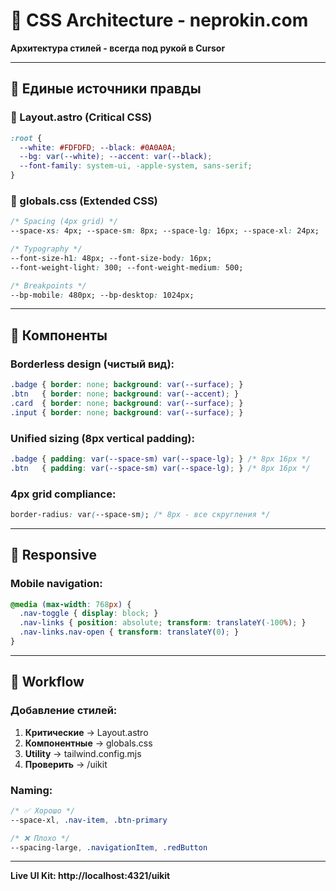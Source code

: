 # 🎨 CSS Architecture - neprokin.com

**Архитектура стилей - всегда под рукой в Cursor**

---

## 🎯 Единые источники правды

### **🚀 Layout.astro (Critical CSS)**
```css
:root {
  --white: #FDFDFD; --black: #0A0A0A;
  --bg: var(--white); --accent: var(--black);
  --font-family: system-ui, -apple-system, sans-serif;
}
```

### **📐 globals.css (Extended CSS)**
```css
/* Spacing (4px grid) */
--space-xs: 4px; --space-sm: 8px; --space-lg: 16px; --space-xl: 24px;

/* Typography */
--font-size-h1: 48px; --font-size-body: 16px;
--font-weight-light: 300; --font-weight-medium: 500;

/* Breakpoints */
--bp-mobile: 480px; --bp-desktop: 1024px;
```

---

## 🧩 Компоненты

### **Borderless design (чистый вид):**
```css
.badge { border: none; background: var(--surface); }
.btn   { border: none; background: var(--accent); }
.card  { border: none; background: var(--surface); }
.input { border: none; background: var(--surface); }
```

### **Unified sizing (8px vertical padding):**
```css
.badge { padding: var(--space-sm) var(--space-lg); } /* 8px 16px */
.btn   { padding: var(--space-sm) var(--space-lg); } /* 8px 16px */
```

### **4px grid compliance:**
```css
border-radius: var(--space-sm); /* 8px - все скругления */
```

---

## 📱 Responsive

### **Mobile navigation:**
```css
@media (max-width: 768px) {
  .nav-toggle { display: block; }
  .nav-links { position: absolute; transform: translateY(-100%); }
  .nav-links.nav-open { transform: translateY(0); }
}
```

---

## 🔧 Workflow

### **Добавление стилей:**
1. **Критические** → Layout.astro
2. **Компонентные** → globals.css  
3. **Utility** → tailwind.config.mjs
4. **Проверить** → /uikit

### **Naming:**
```css
/* ✅ Хорошо */
--space-xl, .nav-item, .btn-primary

/* ❌ Плохо */  
--spacing-large, .navigationItem, .redButton
```

---

**Live UI Kit: http://localhost:4321/uikit**
